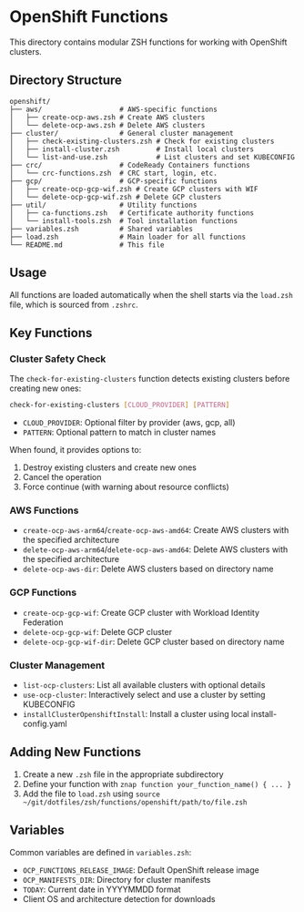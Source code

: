# OpenShift Functions

This directory contains modular ZSH functions for working with OpenShift clusters.

## Directory Structure

```
openshift/
├── aws/                   # AWS-specific functions
│   ├── create-ocp-aws.zsh # Create AWS clusters
│   └── delete-ocp-aws.zsh # Delete AWS clusters
├── cluster/               # General cluster management
│   ├── check-existing-clusters.zsh # Check for existing clusters
│   ├── install-cluster.zsh         # Install local clusters
│   └── list-and-use.zsh            # List clusters and set KUBECONFIG
├── crc/                   # CodeReady Containers functions
│   └── crc-functions.zsh  # CRC start, login, etc.
├── gcp/                   # GCP-specific functions
│   ├── create-ocp-gcp-wif.zsh # Create GCP clusters with WIF
│   └── delete-ocp-gcp-wif.zsh # Delete GCP clusters
├── util/                  # Utility functions
│   ├── ca-functions.zsh   # Certificate authority functions
│   └── install-tools.zsh  # Tool installation functions
├── variables.zsh          # Shared variables
├── load.zsh               # Main loader for all functions
└── README.md              # This file
```

## Usage

All functions are loaded automatically when the shell starts via the `load.zsh` file, which is sourced from `.zshrc`.

## Key Functions

### Cluster Safety Check

The `check-for-existing-clusters` function detects existing clusters before creating new ones:

```bash
check-for-existing-clusters [CLOUD_PROVIDER] [PATTERN]
```

- `CLOUD_PROVIDER`: Optional filter by provider (aws, gcp, all)
- `PATTERN`: Optional pattern to match in cluster names

When found, it provides options to:
1. Destroy existing clusters and create new ones
2. Cancel the operation
3. Force continue (with warning about resource conflicts)

### AWS Functions

- `create-ocp-aws-arm64`/`create-ocp-aws-amd64`: Create AWS clusters with the specified architecture
- `delete-ocp-aws-arm64`/`delete-ocp-aws-amd64`: Delete AWS clusters with the specified architecture
- `delete-ocp-aws-dir`: Delete AWS clusters based on directory name

### GCP Functions

- `create-ocp-gcp-wif`: Create GCP cluster with Workload Identity Federation
- `delete-ocp-gcp-wif`: Delete GCP cluster
- `delete-ocp-gcp-wif-dir`: Delete GCP cluster based on directory name

### Cluster Management

- `list-ocp-clusters`: List all available clusters with optional details
- `use-ocp-cluster`: Interactively select and use a cluster by setting KUBECONFIG
- `installClusterOpenshiftInstall`: Install a cluster using local install-config.yaml

## Adding New Functions

1. Create a new `.zsh` file in the appropriate subdirectory
2. Define your function with `znap function your_function_name() { ... }`
3. Add the file to `load.zsh` using `source ~/git/dotfiles/zsh/functions/openshift/path/to/file.zsh`

## Variables

Common variables are defined in `variables.zsh`:
- `OCP_FUNCTIONS_RELEASE_IMAGE`: Default OpenShift release image
- `OCP_MANIFESTS_DIR`: Directory for cluster manifests
- `TODAY`: Current date in YYYYMMDD format
- Client OS and architecture detection for downloads
